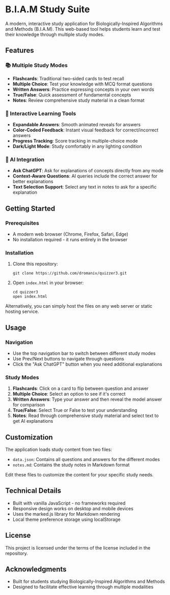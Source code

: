# B.I.A.M Study Suite

A modern, interactive study application for Biologically-Inspired Algorithms and Methods (B.I.A.M). This web-based tool helps students learn and test their knowledge through multiple study modes.

## Features

### 📚 Multiple Study Modes

- **Flashcards**: Traditional two-sided cards to test recall
- **Multiple Choice**: Test your knowledge with MCQ format questions
- **Written Answers**: Practice expressing concepts in your own words
- **True/False**: Quick assessment of fundamental concepts
- **Notes**: Review comprehensive study material in a clean format

### 🔄 Interactive Learning Tools

- **Expandable Answers**: Smooth animated reveals for answers
- **Color-Coded Feedback**: Instant visual feedback for correct/incorrect answers
- **Progress Tracking**: Score tracking in multiple-choice mode
- **Dark/Light Mode**: Study comfortably in any lighting condition

### 🤖 AI Integration

- **Ask ChatGPT**: Ask for explanations of concepts directly from any mode
- **Context-Aware Questions**: AI queries include the correct answer for better explanations
- **Text Selection Support**: Select any text in notes to ask for a specific explanation

## Getting Started

### Prerequisites

- A modern web browser (Chrome, Firefox, Safari, Edge)
- No installation required - it runs entirely in the browser

### Installation

1. Clone this repository:
   ```
   git clone https://github.com/dromaniv/quizzer3.git
   ```

2. Open `index.html` in your browser:
   ```
   cd quizzer3
   open index.html
   ```

Alternatively, you can simply host the files on any web server or static hosting service.

## Usage

### Navigation

- Use the top navigation bar to switch between different study modes
- Use Prev/Next buttons to navigate through questions
- Click the "Ask ChatGPT" button when you need additional explanations

### Study Modes

1. **Flashcards**: Click on a card to flip between question and answer
2. **Multiple Choice**: Select an option to see if it's correct
3. **Written Answers**: Type your answer and then reveal the model answer for comparison
4. **True/False**: Select True or False to test your understanding
5. **Notes**: Read through comprehensive study material and select text to get AI explanations

## Customization

The application loads study content from two files:

- `data.json`: Contains all questions and answers for the different modes
- `notes.md`: Contains the study notes in Markdown format

Edit these files to customize the content for your specific study needs.

## Technical Details

- Built with vanilla JavaScript - no frameworks required
- Responsive design works on desktop and mobile devices
- Uses the marked.js library for Markdown rendering
- Local theme preference storage using localStorage

## License

This project is licensed under the terms of the license included in the repository.

## Acknowledgments

- Built for students studying Biologically-Inspired Algorithms and Methods
- Designed to facilitate effective learning through multiple modalities
